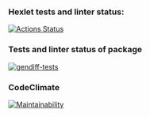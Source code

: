 ### Hexlet tests and linter status:
[![Actions Status](https://github.com/aleksei-shvets/frontend-project-46/workflows/hexlet-check/badge.svg)](https://github.com/aleksei-shvets/frontend-project-46/actions)

### Tests and linter status of package
[![gendiff-tests](https://github.com/aleksei-shvets/frontend-project-46/actions/workflows/gendiff-tests.yml/badge.svg)](https://github.com/aleksei-shvets/frontend-project-46/actions/workflows/gendiff-tests.yml)
### CodeClimate
[![Maintainability](https://api.codeclimate.com/v1/badges/bf3ea277f56b6f375f6a/maintainability)](https://codeclimate.com/github/aleksei-shvets/frontend-project-46/maintainability)


